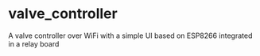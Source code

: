 # valve_controller
A valve controller over WiFi with a simple UI based on ESP8266 integrated in a relay board
